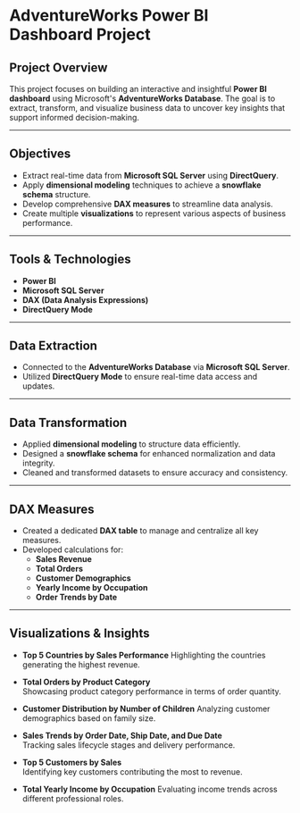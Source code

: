 # AdventureWorks Power BI Dashboard Project

## Project Overview
This project focuses on building an interactive and insightful **Power BI dashboard** using Microsoft's **AdventureWorks Database**. The goal is to extract, transform, and visualize business data to uncover key insights that support informed decision-making.

---

## Objectives
- Extract real-time data from **Microsoft SQL Server** using **DirectQuery**.
- Apply **dimensional modeling** techniques to achieve a **snowflake schema** structure.
- Develop comprehensive **DAX measures** to streamline data analysis.
- Create multiple **visualizations** to represent various aspects of business performance.

---

## Tools & Technologies
- **Power BI**  
- **Microsoft SQL Server**  
- **DAX (Data Analysis Expressions)**  
- **DirectQuery Mode**

---

## Data Extraction
- Connected to the **AdventureWorks Database** via **Microsoft SQL Server**.
- Utilized **DirectQuery Mode** to ensure real-time data access and updates.

---

## Data Transformation
- Applied **dimensional modeling** to structure data efficiently.
- Designed a **snowflake schema** for enhanced normalization and data integrity.
- Cleaned and transformed datasets to ensure accuracy and consistency.

---

## DAX Measures
- Created a dedicated **DAX table** to manage and centralize all key measures.
- Developed calculations for:
  - **Sales Revenue**
  - **Total Orders**
  - **Customer Demographics**
  - **Yearly Income by Occupation**
  - **Order Trends by Date**

---

## Visualizations & Insights
- **Top 5 Countries by Sales Performance** 
  Highlighting the countries generating the highest revenue.
  
- **Total Orders by Product Category**  
  Showcasing product category performance in terms of order quantity.
  
- **Customer Distribution by Number of Children** 
  Analyzing customer demographics based on family size.

- **Sales Trends by Order Date, Ship Date, and Due Date**  
  Tracking sales lifecycle stages and delivery performance.

- **Top 5 Customers by Sales**  
  Identifying key customers contributing the most to revenue.

- **Total Yearly Income by Occupation** 
  Evaluating income trends across different professional roles.
